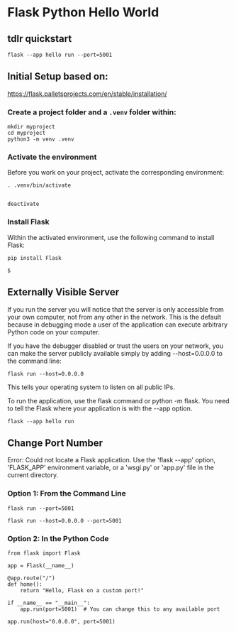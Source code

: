 # Flask Python Hello World

## tdlr quickstart
```
flask --app hello run --port=5001

```


## Initial Setup based on:
https://flask.palletsprojects.com/en/stable/installation/

### Create a project folder and a `.venv` folder within:
```
mkdir myproject
cd myproject
python3 -m venv .venv

```
### Activate the environment
Before you work on your project, activate the corresponding environment:

```
. .venv/bin/activate


deactivate
```

### Install Flask[](https://flask.palletsprojects.com/en/stable/installation/#install-flask "Link to this heading")

Within the activated environment, use the following command to install Flask:
```
pip install Flask
```

    $ 

## Externally Visible Server
If you run the server you will notice that the server is only accessible from your own computer, not from any other in the network. This is the default because in debugging mode a user of the application can execute arbitrary Python code on your computer.

If you have the debugger disabled or trust the users on your network, you can make the server publicly available simply by adding --host=0.0.0.0 to the command line:
```
flask run --host=0.0.0.0
```
This tells your operating system to listen on all public IPs.


To run the application, use the flask command or python -m flask. You need to tell the Flask where your application is with the --app option.
```
flask --app hello run
```

## Change Port Number
Error: Could not locate a Flask application. Use the 'flask --app' option, 'FLASK_APP' environment variable, or a 'wsgi.py' or 'app.py' file in the current directory.
### Option 1: From the Command Line
```
flask run --port=5001

flask run --host=0.0.0.0 --port=5001
```

### Option 2: In the Python Code
```
from flask import Flask

app = Flask(__name__)

@app.route("/")
def home():
    return "Hello, Flask on a custom port!"

if __name__ == "__main__":
    app.run(port=5001)  # You can change this to any available port
```

```
app.run(host="0.0.0.0", port=5001)

```
